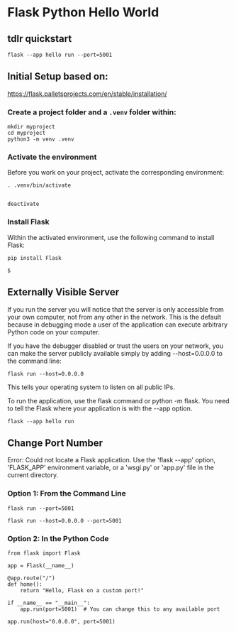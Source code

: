 # Flask Python Hello World

## tdlr quickstart
```
flask --app hello run --port=5001

```


## Initial Setup based on:
https://flask.palletsprojects.com/en/stable/installation/

### Create a project folder and a `.venv` folder within:
```
mkdir myproject
cd myproject
python3 -m venv .venv

```
### Activate the environment
Before you work on your project, activate the corresponding environment:

```
. .venv/bin/activate


deactivate
```

### Install Flask[](https://flask.palletsprojects.com/en/stable/installation/#install-flask "Link to this heading")

Within the activated environment, use the following command to install Flask:
```
pip install Flask
```

    $ 

## Externally Visible Server
If you run the server you will notice that the server is only accessible from your own computer, not from any other in the network. This is the default because in debugging mode a user of the application can execute arbitrary Python code on your computer.

If you have the debugger disabled or trust the users on your network, you can make the server publicly available simply by adding --host=0.0.0.0 to the command line:
```
flask run --host=0.0.0.0
```
This tells your operating system to listen on all public IPs.


To run the application, use the flask command or python -m flask. You need to tell the Flask where your application is with the --app option.
```
flask --app hello run
```

## Change Port Number
Error: Could not locate a Flask application. Use the 'flask --app' option, 'FLASK_APP' environment variable, or a 'wsgi.py' or 'app.py' file in the current directory.
### Option 1: From the Command Line
```
flask run --port=5001

flask run --host=0.0.0.0 --port=5001
```

### Option 2: In the Python Code
```
from flask import Flask

app = Flask(__name__)

@app.route("/")
def home():
    return "Hello, Flask on a custom port!"

if __name__ == "__main__":
    app.run(port=5001)  # You can change this to any available port
```

```
app.run(host="0.0.0.0", port=5001)

```
